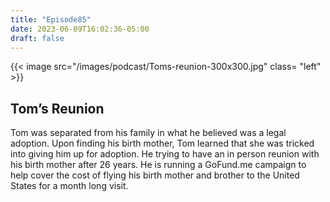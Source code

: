 ```yaml
---
title: "Episode85"
date: 2023-06-09T16:02:36-05:00
draft: false
---
```


{{< image src="/images/podcast/Toms-reunion-300x300.jpg" class= "left" >}}
## Tom’s Reunion

Tom was separated from his family in what he believed was a legal adoption. Upon finding his birth mother, Tom learned that she was tricked into giving him up for adoption. He trying to have an in person reunion with his birth mother after 26 years. He is running a GoFund.me campaign to help cover the cost of flying his birth mother and brother to the United States for a month long visit.